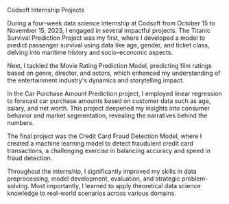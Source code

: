 Codsoft Internship Projects

During a four-week data science internship at Codsoft from October 15 to November 15, 2023, I engaged in several impactful projects. The Titanic Survival Prediction Project was my first, where I developed a model to predict passenger survival using data like age, gender, and ticket class, delving into maritime history and socio-economic aspects.

Next, I tackled the Movie Rating Prediction Model, predicting film ratings based on genre, director, and actors, which enhanced my understanding of the entertainment industry's dynamics and storytelling impact.

In the Car Purchase Amount Prediction project, I employed linear regression to forecast car purchase amounts based on customer data such as age, salary, and net worth. This project deepened my insights into consumer behavior and market segmentation, revealing the narratives behind the numbers.

The final project was the Credit Card Fraud Detection Model, where I created a machine learning model to detect fraudulent credit card transactions, a challenging exercise in balancing accuracy and speed in fraud detection.

Throughout the internship, I significantly improved my skills in data preprocessing, model development, evaluation, and strategic problem-solving. Most importantly, I learned to apply theoretical data science knowledge to real-world scenarios across various domains.
